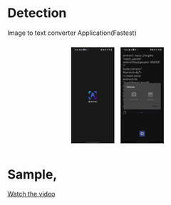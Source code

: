 # Detection
Image to text converter Application(Fastest)
<div align="center" style="padding: 10px;">
    <img src="https://github.com/PrashantX02/Detection/blob/a17471a990639064eb1f58dd65603c7df6f5d21a/imtot0%5B1%5D.jpg" alt="Image 1" width="20%" style="margin-right: 10px;">
    <img src="https://github.com/PrashantX02/Detection/blob/a17471a990639064eb1f58dd65603c7df6f5d21a/imtotp1%5B1%5D.jpg" alt="Image 1" width="20%" style="margin-right: 10px;">
</div>

# Sample,
[Watch the video](https://github.com/PrashantX02/Detection/blob/a17471a990639064eb1f58dd65603c7df6f5d21a/imtotv%5B1%5D.mp4)
